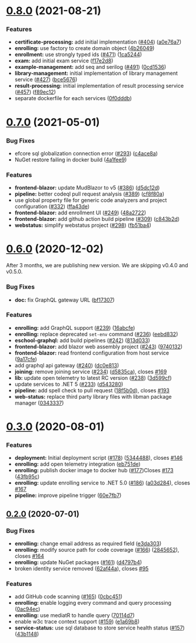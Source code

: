 # [0.8.0](https://github.com/OpenCodeFoundation/eSchool/compare/v0.7.0...v0.8.0) (2021-08-21)


### Features

* **certificate-processing:** add initial implementation ([#404](https://github.com/OpenCodeFoundation/eSchool/issues/404)) ([a0e76a7](https://github.com/OpenCodeFoundation/eSchool/commit/a0e76a704eecee8c06b331ed5221909df47dcb72))
* **enrolling:** use factory to create domain object ([4b26049](https://github.com/OpenCodeFoundation/eSchool/commit/4b26049574a3ded0fb5b95dcdcc6eb74eccbe251))
* **enrollment:** use strongly typed ids ([#471](https://github.com/OpenCodeFoundation/eSchool/issues/471)) ([1ca5244](https://github.com/OpenCodeFoundation/eSchool/commit/1ca52442d9a424446781f14390e499ce6f84046a))
* **exam:** add initial exam service ([f17e2d8](https://github.com/OpenCodeFoundation/eSchool/commit/f17e2d81970330687607fc2dd624b47b6ceeb008))
* **example-management:** add seq and serilog ([#491](https://github.com/OpenCodeFoundation/eSchool/issues/491)) ([0cd1536](https://github.com/OpenCodeFoundation/eSchool/commit/0cd1536db799c56c353c4c1088aba625e306109f))
* **library-management:** initial implementation of library management service ([#427](https://github.com/OpenCodeFoundation/eSchool/issues/427)) ([bce5676](https://github.com/OpenCodeFoundation/eSchool/commit/bce56769a9cd070d59d525e8ab71577c3faa1e42))
* **result-processing:** initial implementation of result processing service  ([#457](https://github.com/OpenCodeFoundation/eSchool/issues/457)) ([f89ec12](https://github.com/OpenCodeFoundation/eSchool/commit/f89ec128ac1917c5c5db920f01b737762c482f42))
* separate dockerfile for each services ([0f0dddb](https://github.com/OpenCodeFoundation/eSchool/commit/0f0dddb7dcb3c8db2955d5dd18b2a08d9b05367e))



# [0.7.0](https://github.com/OpenCodeFoundation/eSchool/compare/v0.6.0...v0.7.0) (2021-05-01)


### Bug Fixes

* efcore sql globalization connection error ([#293](https://github.com/OpenCodeFoundation/eSchool/issues/293)) ([c4ace8a](https://github.com/OpenCodeFoundation/eSchool/commit/c4ace8a90377cc383e8308d07d7f94ff7ae0edd3))
* NuGet restore failing in docker build ([4a1fee9](https://github.com/OpenCodeFoundation/eSchool/commit/4a1fee98ac90bb382b522057bd08067b3b3a768e))


### Features

* **frontend-blazor:** update MudBlazor to  v5 ([#386](https://github.com/OpenCodeFoundation/eSchool/issues/386)) ([d5dc12d](https://github.com/OpenCodeFoundation/eSchool/commit/d5dc12d59b3870176061b6cba0dcf850bad3bb95))
* **pipeline:** better codeql pull request analysis ([#389](https://github.com/OpenCodeFoundation/eSchool/issues/389)) ([cf8f80a](https://github.com/OpenCodeFoundation/eSchool/commit/cf8f80af237b7867c8275864ebd0d660f6bfc0ab))
* use global property file for generic code analyzers and project configuration ([#332](https://github.com/OpenCodeFoundation/eSchool/issues/332)) ([ffa43de](https://github.com/OpenCodeFoundation/eSchool/commit/ffa43def1153b6adaa53011dcc69a28cc7b7980f))
* **frontend-blazor:** add enrollment UI ([#249](https://github.com/OpenCodeFoundation/eSchool/issues/249)) ([48a2722](https://github.com/OpenCodeFoundation/eSchool/commit/48a27220ebb1039b264fc1703ee9d31143ea46de))
* **frontend-blazor:** add github action build pipeline ([#309](https://github.com/OpenCodeFoundation/eSchool/issues/309)) ([c843b2d](https://github.com/OpenCodeFoundation/eSchool/commit/c843b2dd4b50210ce81491ca53719bd4b80111d6))
* **webstatus:** simplify webstatus project ([#298](https://github.com/OpenCodeFoundation/eSchool/issues/298)) ([fb51ba4](https://github.com/OpenCodeFoundation/eSchool/commit/fb51ba47f72bc04cf0f63b4432e02c6854c1b5ab))



# [0.6.0](https://github.com/OpenCodeFoundation/eSchool/compare/v0.3.0...v0.6.0) (2020-12-02)

After 3 months, we are publishing new version. We are skipping v0.4.0 and v0.5.0.

### Bug Fixes

* **doc:** fix GraphQL gateway URL ([bf17307](https://github.com/OpenCodeFoundation/eSchool/commit/bf173074c5bc6fbee4a0ee53662909a38c609085))


### Features

* **enrolling:** add GraphQL support ([#239](https://github.com/OpenCodeFoundation/eSchool/issues/239)) ([16abcfe](https://github.com/OpenCodeFoundation/eSchool/commit/16abcfe912f79e76a726d5eb435289528529f587))
* **enrolling:** replace deprecated `set-env` command ([#236](https://github.com/OpenCodeFoundation/eSchool/issues/236)) ([eebd832](https://github.com/OpenCodeFoundation/eSchool/commit/eebd8322bc2f2b1fd130efdb9a4a4a82a4190d29))
* **eschool-graphql:** add build pipelines ([#242](https://github.com/OpenCodeFoundation/eSchool/issues/242)) ([813d033](https://github.com/OpenCodeFoundation/eSchool/commit/813d0330d231ec6ba5f07d744ffd36cc891996ee))
* **frontend-blazor:** add blazor web assembly project ([#243](https://github.com/OpenCodeFoundation/eSchool/issues/243)) ([9740132](https://github.com/OpenCodeFoundation/eSchool/commit/9740132e99b6f78f09d93992f5c575e16521eedd))
* **frontend-blazor:** read frontend configuration from host service ([9a17cfe](https://github.com/OpenCodeFoundation/eSchool/commit/9a17cfeaea309b7774f36b7a1e987d96aedd6149))
* add graphql api gateway ([#240](https://github.com/OpenCodeFoundation/eSchool/issues/240)) ([dc0e813](https://github.com/OpenCodeFoundation/eSchool/commit/dc0e8132d914f509cf4429610abb85cd62d0ce10))
* **joining:** remove joining service ([#234](https://github.com/OpenCodeFoundation/eSchool/issues/234)) ([d5835ca](https://github.com/OpenCodeFoundation/eSchool/commit/d5835ca5eca40b89fd7a54c7ddb87a41189ab9a3)), closes [#169](https://github.com/OpenCodeFoundation/eSchool/issues/169)
* **lib:** update open telemetry to latest RC version ([#238](https://github.com/OpenCodeFoundation/eSchool/issues/238)) ([3d599cf](https://github.com/OpenCodeFoundation/eSchool/commit/3d599cf137292826a74b1d75f25878d7cb442f2e))
* update services to .NET 5 ([#233](https://github.com/OpenCodeFoundation/eSchool/issues/233)) ([d543280](https://github.com/OpenCodeFoundation/eSchool/commit/d54328012b2d397f29b5e50db5cf3dcc3b49fed3))
* **pipeline:** add spell check to pull request ([18f5b0d](https://github.com/OpenCodeFoundation/eSchool/commit/18f5b0d3fc48179265aa739f79339e1674029d02)), closes [#193](https://github.com/OpenCodeFoundation/eSchool/issues/193)
* **web-status:** replace third party library files with libman package manager ([0343337](https://github.com/OpenCodeFoundation/eSchool/commit/0343337c04f049eed0c4f735b18a3fb83239d2df))



# [0.3.0](https://github.com/OpenCodeFoundation/eSchool/compare/v0.2.0...v0.3.0) (2020-08-01)


### Features

* **deployment:** Initial deployment script  ([#178](https://github.com/OpenCodeFoundation/eSchool/issues/178)) ([5344488](https://github.com/OpenCodeFoundation/eSchool/commit/5344488dd5b13f81423ce4fce4cc256223957569)), closes [#146](https://github.com/OpenCodeFoundation/eSchool/issues/146)
* **enrolling:** add open telemetry integration ([eb751de](https://github.com/OpenCodeFoundation/eSchool/commit/eb751ded855a5923ef1f42707c9476e87e36a825))
* **enrolling:** publish docker image to docker hub ([#177](https://github.com/OpenCodeFoundation/eSchool/issues/177))Closes [#173](https://github.com/OpenCodeFoundation/eSchool/issues/173) ([43fb95c](https://github.com/OpenCodeFoundation/eSchool/commit/43fb95c3bb5039a2d47f2ed0b5e2fa496603c1d0))
* **enrolling:** update enrolling service to .NET 5.0 ([#186](https://github.com/OpenCodeFoundation/eSchool/issues/186)) ([a03d284](https://github.com/OpenCodeFoundation/eSchool/commit/a03d284d9ccdeb4127ce4377084557ffffb82120)), closes [#167](https://github.com/OpenCodeFoundation/eSchool/issues/167)
* **pipeline:** improve pipeline trigger ([60e7fb7](https://github.com/OpenCodeFoundation/eSchool/commit/60e7fb7efce0db773d6d8be3d8698c1ca3b0bad0))



## [0.2.0](https://github.com/OpenCodeFoundation/eSchool/compare/62af44a5c22bd198491bc95684b0a136f0a2b9cd...v0.2.0) (2020-07-01)


### Bug Fixes

* **enrolling:** change email address as required field ([e3da303](https://github.com/OpenCodeFoundation/eSchool/commit/e3da303c162a0a54158d5b8c07a919e37bd4ae44))
* **enrolling:** modify source path for code coverage ([#166](https://github.com/OpenCodeFoundation/eSchool/issues/166)) ([2845652](https://github.com/OpenCodeFoundation/eSchool/commit/284565244a4a278fbb3bbbb0a30d85f0f66ffc1f)), closes [#164](https://github.com/OpenCodeFoundation/eSchool/issues/164)
* **enrolling:** update NuGet packages ([#161](https://github.com/OpenCodeFoundation/eSchool/issues/161)) ([d4797b4](https://github.com/OpenCodeFoundation/eSchool/commit/d4797b4fb527ee2a664c037761cb0d123e44d03f))
* broken identity service removed ([62af44a](https://github.com/OpenCodeFoundation/eSchool/commit/62af44a5c22bd198491bc95684b0a136f0a2b9cd)), closes [#95](https://github.com/OpenCodeFoundation/eSchool/issues/95)


### Features

* add GitHub code scanning ([#165](https://github.com/OpenCodeFoundation/eSchool/issues/165)) ([0cbc451](https://github.com/OpenCodeFoundation/eSchool/commit/0cbc4519ae075f91a9d3d2af41af2755481d899e))
* **enrolling:** enable logging every command and query processing ([0ac94ec](https://github.com/OpenCodeFoundation/eSchool/commit/0ac94ec4aea4a4567db7487282e4daa267fafccb))
* **enrolling:** use mediatR to handle query ([70114d7](https://github.com/OpenCodeFoundation/eSchool/commit/70114d761aae5fcbe6f1ec9511c1578d46680e85))
* enable w3c trace context support ([#159](https://github.com/OpenCodeFoundation/eSchool/issues/159)) ([e1a69b8](https://github.com/OpenCodeFoundation/eSchool/commit/e1a69b8a8e95a84d60c988d42a0dd70ded6f06fb))
* **service-status:** use sql database to store service health status ([#157](https://github.com/OpenCodeFoundation/eSchool/issues/157)) ([43b1148](https://github.com/OpenCodeFoundation/eSchool/commit/43b114895dfc06a1efe053d8b3967429807853a2))
